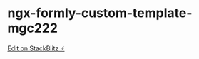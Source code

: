# ngx-formly-custom-template-mgc222

[Edit on StackBlitz ⚡️](https://stackblitz.com/edit/ngx-formly-custom-template-mgc222)